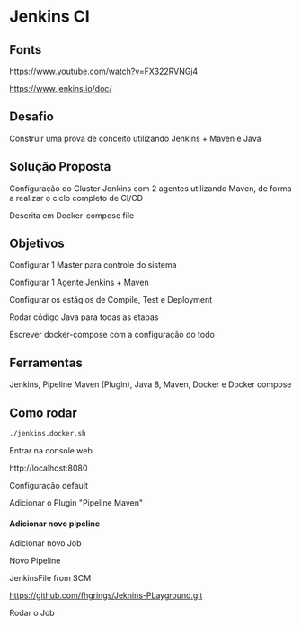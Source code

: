 # Jenkins CI



## Fonts

https://www.youtube.com/watch?v=FX322RVNGj4

https://www.jenkins.io/doc/



## Desafio

Construir uma prova de conceito utilizando Jenkins + Maven e Java



## Solução Proposta

Configuração do Cluster Jenkins com 2 agentes utilizando Maven, de forma a realizar o ciclo completo de CI/CD 

Descrita em Docker-compose file



## Objetivos

Configurar 1 Master para controle do sistema

Configurar 1 Agente Jenkins + Maven

Configurar os estágios de Compile, Test e Deployment

Rodar código Java para todas as etapas

Escrever docker-compose com a configuração do todo



## Ferramentas

Jenkins, Pipeline Maven (Plugin), Java 8, Maven, Docker e Docker compose



## Como rodar

```bash
./jenkins.docker.sh
```

Entrar na console web

http://localhost:8080

Configuração default

Adicionar o Plugin "Pipeline Maven"



#### Adicionar novo pipeline

Adicionar novo Job

Novo Pipeline

JenkinsFile from SCM

https://github.com/fhgrings/Jeknins-PLayground.git



Rodar o Job

